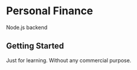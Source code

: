 # Personal Finance

Node.js backend

## Getting Started

Just for learning. Without any commercial purpose.